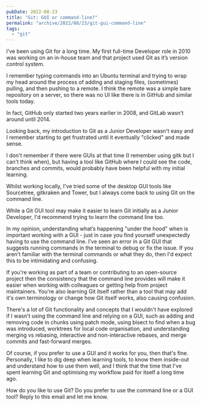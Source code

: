 ```yaml
---
pubDate: 2022-08-23
title: "Git: GUI or command-line?"
permalink: "archive/2022/08/23/git-gui-command-line"
tags:
  - "git"
---
```


I’ve been using Git for a long time. My first full-time Developer role in 2010 was working on an in-house team and that project used Git as it’s version control system.

I remember typing commands into an Ubuntu terminal and trying to wrap my head around the process of adding and staging files, (sometimes) pulling, and then pushing to a remote. I think the remote was a simple bare repository on a server, so there was no UI like there is in GitHub and similar tools today.

In fact, GitHub only started two years earlier in 2008, and GitLab wasn’t around until 2014.

Looking back, my introduction to Git as a Junior Developer wasn't easy and I remember starting to get frustrated until it eventually "clicked" and made sense.

I don't remember if there were GUIs at that time (I remember using gitk but I can't think when), but having a tool like GitHub where I could see the code, branches and commits, would probably have been helpful with my initial learning.

Whilst working locally, I've tried some of the desktop GUI tools like Sourcetree, gitkraken and Tower, but I always come back to using Git on the command line.

While a Git GUI tool may make it easier to learn Git initially as a Junior Developer, I'd recommend trying to learn the command line too.

In my opinion, understanding what’s happening "under the hood" when is important working with a GUI - just in case you find yourself unexpectedly having to use the command line. I’ve seen an error in a Git GUI that suggests running commands in the terminal to debug or fix the issue. If you aren't familiar with the terminal commands or what they do, then I'd expect this to be intimidating and confusing.

If you're working as part of a team or contributing to an open-source project then the consistency that the command line provides will make it easier when working with colleagues or getting help from project maintainers. You're also learning Git itself rather than a tool that may add it's own terminology or change how Git itself works, also causing confusion.

There's a lot of Git functionality and concepts that I wouldn't have explored if I wasn't using the command line and relying on a GUI, such as adding and removing code in chunks using patch mode, using bisect to find when a bug was introduced, worktrees for local code organisation, and understanding merging vs rebasing, interactive and non-interactive rebases, and merge commits and fast-forward merges.

Of course, if you prefer to use a GUI and it works for you, then that's fine. Personally, I like to dig deep when learning tools, to know them inside-out and understand how to use them well, and I think that the time that I've spent learning Git and optimising my workflow paid for itself a long time ago.

How do you like to use Git? Do you prefer to use the command line or a GUI tool? Reply to this email and let me know.
